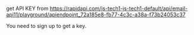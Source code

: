 get API KEY from https://rapidapi.com/js-tech1-js-tech1-default/api/email-api11/playground/apiendpoint_72a185e8-fb77-4c3c-a38a-f73b24053c37



You need to sign up to get a key.